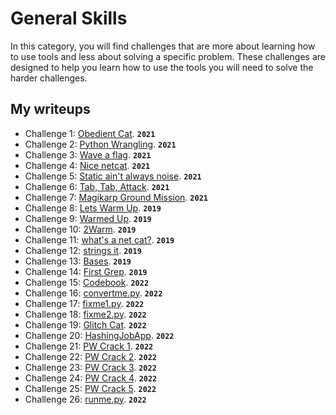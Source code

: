 # General Skills

In this category, you will find challenges that are more about learning how to use tools and less about solving a specific problem.  These challenges are designed to help you learn how to use the tools you will need to solve the harder challenges.

## My writeups

- Challenge 1: [Obedient Cat](./Obedient-Cat.md). **`2021`**
- Challenge 2: [Python Wrangling](./Python-Wrangling.md). **`2021`**
- Challenge 3: [Wave a flag](./Wave-a-flag.md). **`2021`**
- Challenge 4: [Nice netcat](./Nice-netcat.md). **`2021`**
- Challenge 5: [Static ain't always noise](./Static-ain't-always-noise.md). **`2021`**
- Challenge 6: [Tab, Tab, Attack](./Tab-Tab-Attack.md). **`2021`**
- Challenge 7: [Magikarp Ground Mission](./Magikarp-Ground-Mission.md). **`2021`**
- Challenge 8: [Lets Warm Up](./Lets-Warm-Up.md). **`2019`**
- Challenge 9: [Warmed Up](./Warmed-Up.md). **`2019`**
- Challenge 10: [2Warm](./2Warm.md). **`2019`**
- Challenge 11: [what's a net cat?](./what's-a-net-cat.md). **`2019`**
- Challenge 12: [strings it](./strings-it.md). **`2019`**
- Challenge 13: [Bases](./bases.md). **`2019`**
- Challenge 14: [First Grep](./First-Grep.md). **`2019`**
- Challenge 15: [Codebook](./Codebook.md). **`2022`**
- Challenge 16: [convertme.py](./convertme.py.md). **`2022`**
- Challenge 17: [fixme1.py](./fixme1.py.md). **`2022`**
- Challenge 18: [fixme2.py](./fixme2.py.md). **`2022`**
- Challenge 19: [Glitch Cat](./Glitch-Cat.md). **`2022`**
- Challenge 20: [HashingJobApp](./HashingJobApp.md). **`2022`**
- Challenge 21: [PW Crack 1](./PW-Crack-1.md). **`2022`**
- Challenge 22: [PW Crack 2](./PW-Crack-2.md). **`2022`**
- Challenge 23: [PW Crack 3](./PW-Crack-3.md). **`2022`**
- Challenge 24: [PW Crack 4](./PW-Crack-4.md). **`2022`**
- Challenge 25: [PW Crack 5](./PW-Crack-5.md). **`2022`**
- Challenge 26: [runme.py](./runme.py.md). **`2022`**
